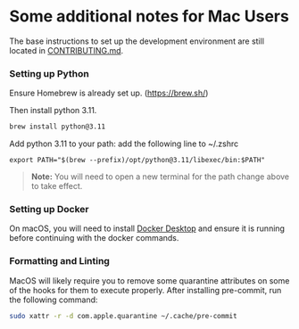 # Some additional notes for Mac Users

The base instructions to set up the development environment are still located in [CONTRIBUTING.md](https://github.com/danswer-ai/danswer/blob/main/CONTRIBUTING.md).

### Setting up Python
Ensure Homebrew is already set up. (https://brew.sh/)

Then install python 3.11.
```bash
brew install python@3.11
```

Add python 3.11 to your path: add the following line to ~/.zshrc
```
export PATH="$(brew --prefix)/opt/python@3.11/libexec/bin:$PATH"
```

> **Note:**
> You will need to open a new terminal for the path change above to take effect.


### Setting up Docker
On macOS, you will need to install [Docker Desktop](https://www.docker.com/products/docker-desktop/) and 
ensure it is running before continuing with the docker commands.


### Formatting and Linting
MacOS will likely require you to remove some quarantine attributes on some of the hooks for them to execute properly.
After installing pre-commit, run the following command:
```bash
sudo xattr -r -d com.apple.quarantine ~/.cache/pre-commit
```